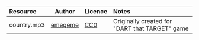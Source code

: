 | Resource             | Author      | Licence | Notes |
| :------------------- | :---------: | :------ | :---- |
| country.mp3          | [emegeme][] | [CC0][] | Originally created for "DART that TARGET" game

[emegeme]: https://github.com/emegeme
[CC0]: https://creativecommons.org/publicdomain/zero/1.0/
